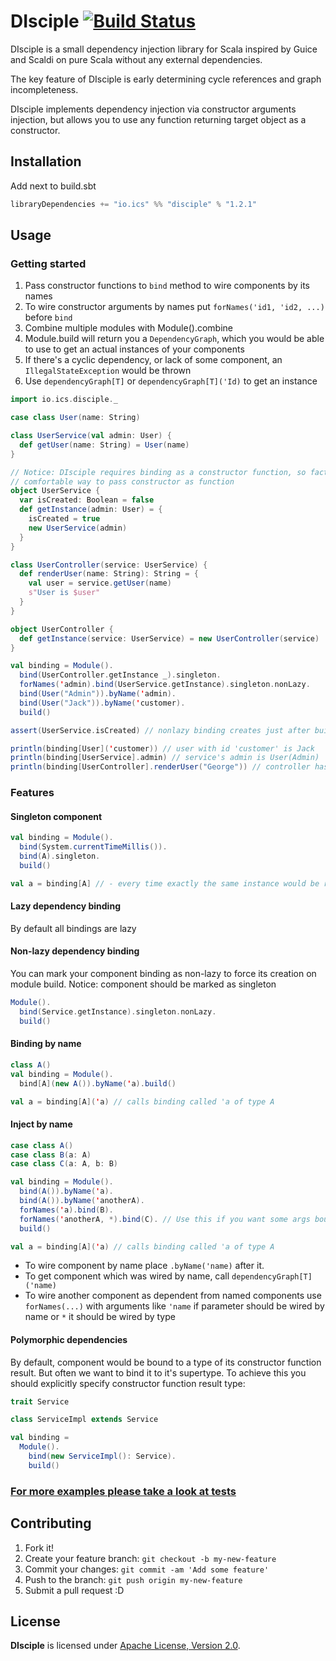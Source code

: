 # DIsciple [![Build Status](https://travis-ci.org/KORPSE/disciple.svg?branch=master)](https://travis-ci.org/KORPSE/disciple)

DIsciple is a small dependency injection library for Scala inspired by Guice and Scaldi on pure Scala without
any external dependencies.

The key feature of DIsciple is early determining cycle references and graph incompleteness.

DIsciple implements dependency injection via constructor arguments injection, but allows you to use any function returning target object
as a constructor.

## Installation

Add next to build.sbt
```scala
libraryDependencies += "io.ics" %% "disciple" % "1.2.1"
```

## Usage

### Getting started

1. Pass constructor functions to ```bind``` method to wire components by its names
2. To wire constructor arguments by names put ```forNames('id1, 'id2, ...)``` before ```bind```
3. Combine multiple modules with Module().combine
4. Module.build will return you a ```DependencyGraph```, which you would be able to use to get an actual instances of your components
5. If there's a cyclic dependency, or lack of some component, an ```IllegalStateException``` would be thrown
6. Use ```dependencyGraph[T]``` or ```dependencyGraph[T]('Id)``` to get an instance

```scala
import io.ics.disciple._

case class User(name: String)

class UserService(val admin: User) {
  def getUser(name: String) = User(name)
}

// Notice: DIsciple requires binding as a constructor function, so factory-methods is the most
// comfortable way to pass constructor as function
object UserService {
  var isCreated: Boolean = false
  def getInstance(admin: User) = {
    isCreated = true
    new UserService(admin)
  }
}

class UserController(service: UserService) {
  def renderUser(name: String): String = {
    val user = service.getUser(name)
    s"User is $user"
  }
}

object UserController {
  def getInstance(service: UserService) = new UserController(service)
}

val binding = Module().
  bind(UserController.getInstance _).singleton.
  forNames('admin).bind(UserService.getInstance).singleton.nonLazy.
  bind(User("Admin")).byName('admin).
  bind(User("Jack")).byName('customer).
  build()

assert(UserService.isCreated) // nonlazy binding creates just after building the graph

println(binding[User]('customer)) // user with id 'customer' is Jack
println(binding[UserService].admin) // service's admin is User(Admin)
println(binding[UserController].renderUser("George")) // controller has it's dependency

```

### Features

#### Singleton component

```scala
val binding = Module().
  bind(System.currentTimeMillis()).
  bind(A).singleton.
  build()

val a = binding[A] // - every time exactly the same instance would be returned
```

#### Lazy dependency binding
By default all bindings are lazy

#### Non-lazy dependency binding
You can mark your component binding as non-lazy to force its creation on module build.
Notice: component should be marked as singleton
```scala
Module().
  bind(Service.getInstance).singleton.nonLazy.
  build()
```

#### Binding by name
```scala
class A()
val binding = Module().
  bind[A](new A()).byName('a).build()

val a = binding[A]('a) // calls binding called 'a of type A
```

#### Inject by name
```scala
case class A()
case class B(a: A)
case class C(a: A, b: B)

val binding = Module().
  bind(A()).byName('a).
  bind(A()).byName('anotherA).
  forNames('a).bind(B).
  forNames('anotherA, *).bind(C). // Use this if you want some args bound by name and others by type
  build()

val a = binding[A]('a) // calls binding called 'a of type A
```
* To wire component by name place ```.byName('name)``` after it.
* To get component which was wired by name, call ```dependencyGraph[T]('name)```
* To wire another component as dependent from named components use ```forNames(...)``` with arguments like ```'name```
if parameter should be wired by name or ```*``` it should be wired by type

#### Polymorphic dependencies
By default, component would be bound to a type of its constructor function result.
But often we want to bind it to it's supertype. To achieve this you should explicitly specify constructor function result type:
```scala
trait Service

class ServiceImpl extends Service

val binding =
  Module().
    bind(new ServiceImpl(): Service).
    build()
```

### [For more examples please take a look at tests](https://github.com/KORPSE/disciple/tree/master/src/test/scala/io/ics/disciple)

## Contributing

1. Fork it!
2. Create your feature branch: `git checkout -b my-new-feature`
3. Commit your changes: `git commit -am 'Add some feature'`
4. Push to the branch: `git push origin my-new-feature`
5. Submit a pull request :D

## License

**DIsciple** is licensed under [Apache License, Version 2.0](http://www.apache.org/licenses/LICENSE-2.0).
